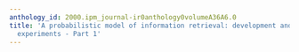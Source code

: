 ```yaml
---
anthology_id: 2000.ipm_journal-ir0anthology0volumeA36A6.0
title: 'A probabilistic model of information retrieval: development and comparative
  experiments - Part 1'
---
```

